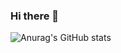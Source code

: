 ### Hi there 👋

![Anurag's GitHub stats](https://github-readme-stats.vercel.app/api?username=xxzxx1024&show_icons=true&theme=merko)

<!--
**xxzxx1024/xxzxx1024** is a ✨ _special_ ✨ repository because its `README.md` (this file) appears on your GitHub profile.

Here are some ideas to get you started:

- 🔭 I’m currently working on ...
- 🌱 I’m currently learning ...
- 👯 I’m looking to collaborate on ...
- 🤔 I’m looking for help with ...
- 💬 Ask me about ...
- 📫 How to reach me: ...
- 😄 Pronouns: ...
- ⚡ Fun fact: ...
-->
